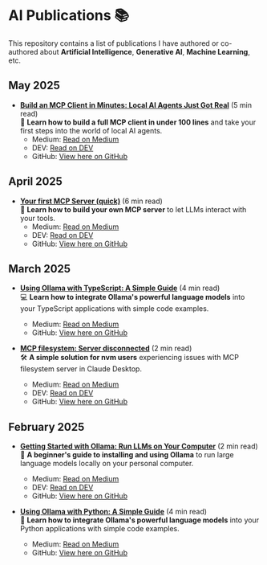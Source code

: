 # AI Publications 📚

This repository contains a list of publications I have authored or co-authored about **Artificial Intelligence**, **Generative AI**, **Machine Learning**, etc.

## May 2025

- **[Build an MCP Client in Minutes: Local AI Agents Just Got Real](https://medium.com/@jonigl/build-an-mcp-client-in-minutes-local-ai-agents-just-got-real-a10e186a560f)** (5 min read)  
  🤖 **Learn how to build a full MCP client in under 100 lines** and take your first steps into the world of local AI agents.  
  - Medium: [Read on Medium](https://medium.com/@jonigl/build-an-mcp-client-in-minutes-local-ai-agents-just-got-real-a10e186a560f)  
  - DEV: [Read on DEV](https://dev.to/jonigl/build-an-mcp-client-in-minutes-local-ai-agents-just-got-real-4gj6)  
  - GitHub: [View here on GitHub](./publications/2025/05/Build%20an%20MCP%20Client%20in%20Minutes%20-%20Local%20AI%20Agents%20Just%20Got%20Real/README.md)

## April 2025

- **[Your first MCP Server (quick)](https://medium.com/@jonigl/your-first-mcp-server-quick-5dc955a5f364)** (6 min read)  
  🚀 **Learn how to build your own MCP server** to let LLMs interact with your tools.  
  - Medium: [Read on Medium](https://medium.com/@jonigl/your-first-mcp-server-quick-5dc955a5f364)  
  - DEV: [Read on DEV](https://dev.to/jonigl/your-first-mcp-server-quick-35eg)  
  - GitHub: [View here on GitHub](./publications/2025/04/Your%20first%20MCP%20Server (quick)/README.md)

## March 2025

- **[Using Ollama with TypeScript: A Simple Guide](https://medium.com/@jonigl/using-ollama-with-typescript-a-simple-guide-20f5e8d3827c)** (4 min read)  
  💻 **Learn how to integrate Ollama's powerful language models** into your TypeScript applications with simple code examples.  
  - Medium: [Read on Medium](https://medium.com/@jonigl/using-ollama-with-typescript-a-simple-guide-20f5e8d3827c)  
  - GitHub: [View here on GitHub](./publications/2025/03/Using%20Ollama%20with%20TypeScript%20-%20A%20Simple%20Guide/README.md)

- **[MCP filesystem: Server disconnected](https://medium.com/@jonigl/mcp-filesystem-server-disconnected-750e00917eec)** (2 min read)  
  🛠️ **A simple solution for nvm users** experiencing issues with MCP filesystem server in Claude Desktop.  
  - Medium: [Read on Medium](https://medium.com/@jonigl/mcp-filesystem-server-disconnected-750e00917eec)  
  - DEV: [Read on DEV](https://dev.to/jonigl/mcp-filesystem-server-disconnected-44db)  
  - GitHub: [View here on GitHub](./publications/2025/03/MCP%20filesystem%20-%20Server%20disconnected/README.md)

## February 2025

- **[Getting Started with Ollama: Run LLMs on Your Computer](https://medium.com/@jonigl/getting-started-with-ollama-run-llms-on-your-computer-915ba084918c)** (2 min read)  
  🦙 **A beginner's guide to installing and using Ollama** to run large language models locally on your personal computer.  
  - Medium: [Read on Medium](https://medium.com/@jonigl/getting-started-with-ollama-run-llms-on-your-computer-915ba084918c)  
  - DEV: [Read on DEV](https://dev.to/jonigl/getting-started-with-ollama-run-llms-on-your-computer-35d6)  
  - GitHub: [View here on GitHub](./publications/2025/02/Getting%20Started%20with%20Ollama%20-%20Run%20LLMs%20on%20Your%20Computer/README.md)

- **[Using Ollama with Python: A Simple Guide](https://medium.com/@jonigl/using-ollama-with-python-a-simple-guide-0752369e1e55)** (4 min read)  
  🐍 **Learn how to integrate Ollama's powerful language models** into your Python applications with simple code examples.  
  - Medium: [Read on Medium](https://medium.com/@jonigl/using-ollama-with-python-a-simple-guide-0752369e1e55)  
  - GitHub: [View here on GitHub](./publications/2025/02/Using%20Ollama%20with%20Python%20-%20A%20Simple%20Guide/README.md)
